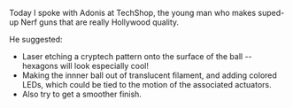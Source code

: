 Today I spoke with Adonis at TechShop, the young man who makes suped-up Nerf guns that are really Hollywood quality.

He suggested:
* Laser etching a cryptech pattern onto the surface of the ball -- hexagons will look especially cool!
* Making the innner ball out of translucent filament, and adding colored LEDs, which could be tied to the motion of 
the associated actuators.
* Also try to get a smoother finish.
